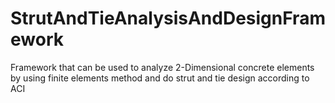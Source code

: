 # StrutAndTieAnalysisAndDesignFramework
Framework that can be used to analyze 2-Dimensional concrete elements by using finite elements method and do strut and tie design according to ACI 
